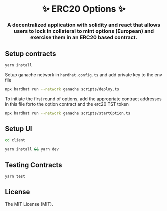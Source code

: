 <h1 align="center">✨ ERC20 Options ✨</h1>
<h3 align="center">A decentralized application with solidity and react that allows users to lock in collateral to mint options (European) and exercise them in an ERC20 based contract.</h2>


## Setup contracts

```bash
yarn install
```

Setup ganache network in `hardhat.config.ts` and add private key to the env file


```bash
npx hardhat run --network ganache scripts/deploy.ts    
```

To initiate the first round of options, add the appropriate contract addresses in this file forto the option contract and the erc20 TST token

```bash
npx hardhat run --network ganache scripts/startOption.ts       
```

## Setup UI

```bash
cd client
```
```bash
yarn install && yarn dev
```

## Testing Contracts

```bash
yarn test
```



## License

The MIT License (MIT).

